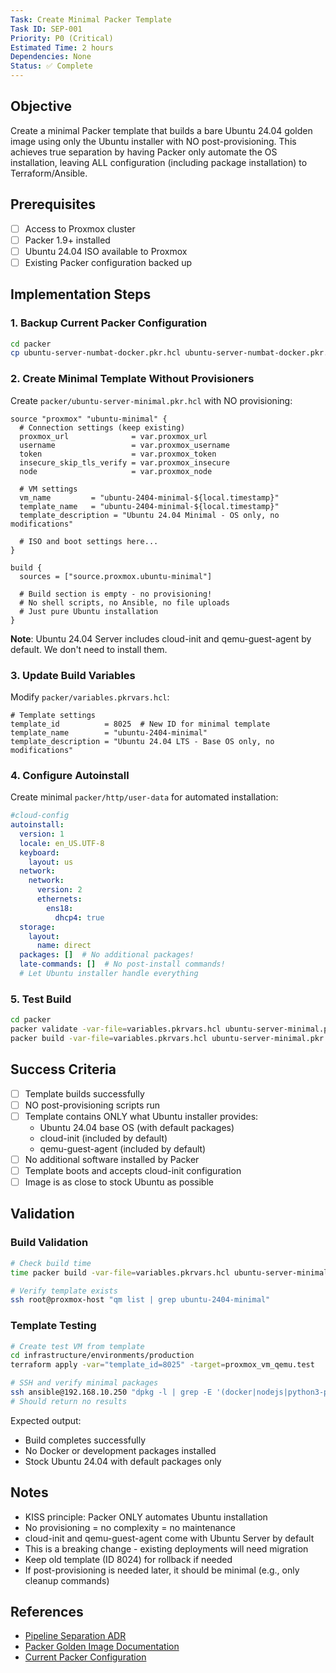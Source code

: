 ```yaml
---
Task: Create Minimal Packer Template
Task ID: SEP-001
Priority: P0 (Critical)
Estimated Time: 2 hours
Dependencies: None
Status: ✅ Complete
---
```


## Objective

Create a minimal Packer template that builds a bare Ubuntu 24.04 golden image using only the Ubuntu installer with NO post-provisioning. This achieves true separation by having Packer only automate the OS installation, leaving ALL configuration (including package installation) to Terraform/Ansible.

## Prerequisites

- [ ] Access to Proxmox cluster
- [ ] Packer 1.9+ installed
- [ ] Ubuntu 24.04 ISO available to Proxmox
- [ ] Existing Packer configuration backed up

## Implementation Steps

### 1. **Backup Current Packer Configuration**

```bash
cd packer
cp ubuntu-server-numbat-docker.pkr.hcl ubuntu-server-numbat-docker.pkr.hcl.backup
```

### 2. **Create Minimal Template Without Provisioners**

Create `packer/ubuntu-server-minimal.pkr.hcl` with NO provisioning:

```hcl
source "proxmox" "ubuntu-minimal" {
  # Connection settings (keep existing)
  proxmox_url              = var.proxmox_url
  username                 = var.proxmox_username
  token                    = var.proxmox_token
  insecure_skip_tls_verify = var.proxmox_insecure
  node                     = var.proxmox_node

  # VM settings
  vm_name         = "ubuntu-2404-minimal-${local.timestamp}"
  template_name   = "ubuntu-2404-minimal-${local.timestamp}"
  template_description = "Ubuntu 24.04 Minimal - OS only, no modifications"

  # ISO and boot settings here...
}

build {
  sources = ["source.proxmox.ubuntu-minimal"]

  # Build section is empty - no provisioning!
  # No shell scripts, no Ansible, no file uploads
  # Just pure Ubuntu installation
}
```

**Note**: Ubuntu 24.04 Server includes cloud-init and qemu-guest-agent by default. We don't need to install them.

### 3. **Update Build Variables**

Modify `packer/variables.pkrvars.hcl`:

```hcl
# Template settings
template_id          = 8025  # New ID for minimal template
template_name        = "ubuntu-2404-minimal"
template_description = "Ubuntu 24.04 LTS - Base OS only, no modifications"
```

### 4. **Configure Autoinstall**

Create minimal `packer/http/user-data` for automated installation:

```yaml
#cloud-config
autoinstall:
  version: 1
  locale: en_US.UTF-8
  keyboard:
    layout: us
  network:
    network:
      version: 2
      ethernets:
        ens18:
          dhcp4: true
  storage:
    layout:
      name: direct
  packages: []  # No additional packages!
  late-commands: []  # No post-install commands!
  # Let Ubuntu installer handle everything
```

### 5. **Test Build**

```bash
cd packer
packer validate -var-file=variables.pkrvars.hcl ubuntu-server-minimal.pkr.hcl
packer build -var-file=variables.pkrvars.hcl ubuntu-server-minimal.pkr.hcl
```

## Success Criteria

- [ ] Template builds successfully
- [ ] NO post-provisioning scripts run
- [ ] Template contains ONLY what Ubuntu installer provides:
  - Ubuntu 24.04 base OS (with default packages)
  - cloud-init (included by default)
  - qemu-guest-agent (included by default)
- [ ] No additional software installed by Packer
- [ ] Template boots and accepts cloud-init configuration
- [ ] Image is as close to stock Ubuntu as possible

## Validation

### Build Validation

```bash
# Check build time
time packer build -var-file=variables.pkrvars.hcl ubuntu-server-minimal.pkr.hcl

# Verify template exists
ssh root@proxmox-host "qm list | grep ubuntu-2404-minimal"
```

### Template Testing

```bash
# Create test VM from template
cd infrastructure/environments/production
terraform apply -var="template_id=8025" -target=proxmox_vm_qemu.test

# SSH and verify minimal packages
ssh ansible@192.168.10.250 "dpkg -l | grep -E '(docker|nodejs|python3-pip)'"
# Should return no results
```

Expected output:

- Build completes successfully
- No Docker or development packages installed
- Stock Ubuntu 24.04 with default packages only

## Notes

- KISS principle: Packer ONLY automates Ubuntu installation
- No provisioning = no complexity = no maintenance
- cloud-init and qemu-guest-agent come with Ubuntu Server by default
- This is a breaking change - existing deployments will need migration
- Keep old template (ID 8024) for rollback if needed
- If post-provisioning is needed later, it should be minimal (e.g., only cleanup commands)

## References

- [Pipeline Separation ADR](../../../decisions/20250118-pipeline-separation.md)
- [Packer Golden Image Documentation](../../../infrastructure/packer-golden-image.md)
- [Current Packer Configuration](../../../../packer/ubuntu-server-numbat-docker.pkr.hcl)
